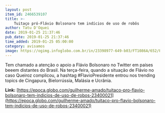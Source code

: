 ```yaml
---
layout: post
item_id: 2466539107
title: >-
    Tuitaço pró-Flávio Bolsonaro tem indícios de uso de robôs
author: Tatu D'Oquei
date: 2019-01-25 21:37:46
pub_date: 2019-01-25 21:37:46
time_added: 2019-01-25 05:00:00
category: avisamos
image: https://ogimg.infoglobo.com.br/in/23398977-649-b03/FT1086A/652/Flavio-Bolsonaro.jpg
---
```


Tem chamado a atenção o apoio a Flávio Bolsonaro no Twitter em países beeem distantes do Brasil. Na terça-feira, quando a situação de Flávio no caso Queiroz complicou, a hashtag #FlavioPresidente entrou nos trending topics de Cingapura, Bielorrússia, Malásia e Ucrânia.

**Link:** [https://epoca.globo.com/guilherme-amado/tuitaco-pro-flavio-bolsonaro-tem-indicios-de-uso-de-robos-23400021](https://epoca.globo.com/guilherme-amado/tuitaco-pro-flavio-bolsonaro-tem-indicios-de-uso-de-robos-23400021)

